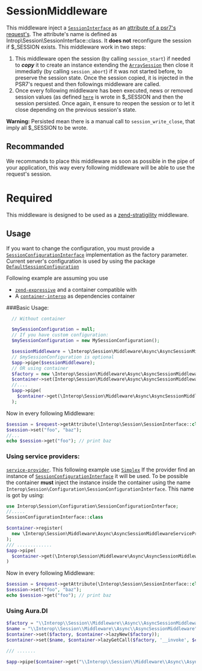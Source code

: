 # SessionMiddleware


This middleware inject a [`SessionInterface`](https://github.com/session-interop/session-interop) as an [attribute of a psr7's request's](http://www.php-fig.org/psr/psr-7/#3-2-1-psr-http-message-serverrequestinterface). The attribute's name is defined as Introp\\Session\\SessionInterface::class.
It __does not__ reconfigure the session if $\_SESSION exists.
This middleware work in two steps:

1. This middleware open the session (by calling `session_start`) if needed to __*copy*__ it to create an instance extending the  [`ArraySession`](https://github.com/session-interop/utils.session) then close it immediatly (by calling `session_abort`) if it was not started before, to preserve the session state. Once the session copied, it is injected in the PSR7's request and then followings middleware are called.
2. Once every following middleware has been executed, news  or removed session values (as defined [`here`](https://github.com/session-interop/session-interop) is wrote in $\_SESSION and then the session persisted. Once again, it ensure to reopen the session or to let it close depending on the previous session's state.

__Warning:__ Persisted mean there is a manual call to `session_write_close`, that imply all $\_SESSION to be wrote.

## Recommanded

We recommands to place this middleware as soon as possible in the pipe of your application, this way every following middleware will be able to use the request's session.

# Required

This middleware is designed to be used as a [zend-stratigility](https://github.com/zendframework/zend-stratigility) middleware.



## Usage

If you want to change the configuration, you must provide a [`SessionConfigurationInterface`](https://github.com/session-interop/session-configuration-interop) implementation as the factory parameter.
Current server's configuration is used by using the package [`DefaultSessionConfiguration`](https://github.com/session-interop/utils.defaultmanager/blob/master/src/SessionConfiguration.php)

Following example are assuming you use
* [`zend-expressive`](https://github.com/zendframework/zend-expressive) and a container compatible  with
* A [`container-interop`](https://github.com/container-interop/container-interop) as dependencies container



###Basic Usage:


```php
  // Without container

  $mySessionConfiguration = null;
  // If you have custom configuration:
  $mySessionConfiguration = new MySessionConfiguration();

  $sessionMiddleware = \Interop\Session\Middleware\Async\AsyncSessionMiddlewareFactory::createFromConfiguration($mySessionConfiguration);
  // $mySessionConfiguration is optional
  $app->pipe($sessionMiddleware);
  // OR using container
  $factory = new \Interop\Session\Middleware\Async\AsyncSessionMiddlewareFactory();
  $container->set(Interop\Session\Middleware\Async\AsyncSessionMiddlewareServiceProvider::class, $factory->__invoke($container));
  //....
  $app->pipe(
    $container->get(\Interop\Session\Middleware\Async\AsyncSessionMiddlewareServiceProvider::class)
  );
```

Now in every following Middleware:
```php
$session = $request->getAttribute(\Interop\Session\SessionInterface::class);
$session->set("foo", "baz");
//...
echo $session->get("foo"); // print baz

```

### Using service providers:
[`service-provider`](https://github.com/container-interop/service-provider).
This following example use [`Simplex`](https://github.com/mnapoli/simplex)
If the provider find an instance of [`SessionConfigurationInterface`](https://github.com/session-interop/session-configuration-interop) it will be used. To be possible the container __must__ inject the instance inside the container using the name `Interop\Session\Configuration\SessionConfigurationInterface`. This name is got by using:
```php
use Interop\Session\Configuration\SessionConfigurationInterface;
//.....
SessionConfigurationInterface::class
```


```php
$container->register(
  new \Interop\Session\Middleware\Async\AsyncSessionMiddlewareServiceProvider()
);
/// .............
$app->pipe(
  $container->get(\Interop\Session\Middleware\Async\AsyncSessionMiddlewareServiceProvider::class)
)
```

Now in every following Middleware:
```php
$session = $request->getAttribute(\Interop\Session\SessionInterface::class);
$session->set("foo", "baz");
echo $session->get("foo"); // print baz

```

### Using Aura.DI

```php
$factory = "\\Interop\\Session\\Middleware\\Async\\AsyncSessionMiddlewareFactory";
$name = "\\Interop\\Session\\Middleware\\Async\\AsyncSessionMiddleware";
$container->set($factory, $container->lazyNew($factory));
$container->set($name, $container->lazyGetCall($factory, '__invoke', $container));

/// .......

$app->pipe($container->get("\\Interop\\Session\\Middleware\\Async\\AsyncSessionMiddleware"));
```

